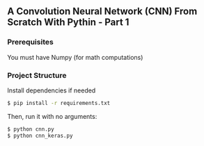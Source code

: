 ## A Convolution Neural Network (CNN) From Scratch With Pythin - Part 1

### Prerequisites
You must have Numpy (for math computations)

### Project Structure
Install dependencies if needed

```bash
$ pip install -r requirements.txt
```

Then, run it with no arguments:

```bash
$ python cnn.py
$ python cnn_keras.py
```
